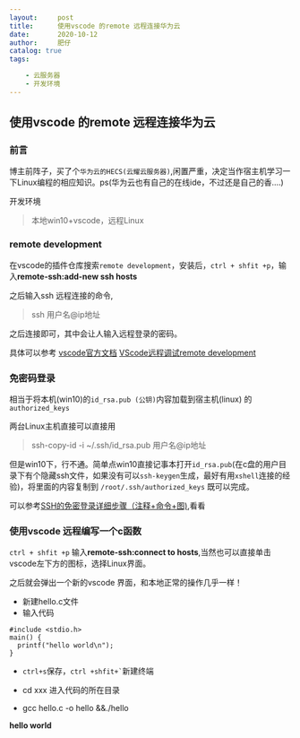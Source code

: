 ```yaml
---
layout:     post
title:      使用vscode 的remote 远程连接华为云
date:       2020-10-12
author:     肥仔
catalog: true
tags:

    - 云服务器
    - 开发环境
--- 
```

## 使用vscode 的remote 远程连接华为云

### 前言
博主前阵子，买了个`华为云的HECS(云耀云服务器)`,闲置严重，决定当作宿主机学习一下Linux编程的相应知识。ps(华为云也有自己的在线ide，不过还是自己的香....)

开发环境
> 本地win10+vscode，远程Linux

### remote development

在vscode的插件仓库搜索`remote development`，安装后，`ctrl + shfit +p`，输入**remote-ssh:add-new ssh hosts**

之后输入ssh 远程连接的命令,
>ssh 用户名@ip地址

之后连接即可，其中会让人输入远程登录的密码。

具体可以参考
[vscode官方文档](https://code.visualstudio.com/docs/remote/ssh)
[VScode远程调试remote development](https://blog.csdn.net/lkangkang/article/details/89892234)

### 免密码登录

相当于将本机(win10)的`id_rsa.pub (公钥)`内容加载到宿主机(linux) 的`authorized_keys`

两台Linux主机直接可以直接用
>ssh-copy-id -i ~/.ssh/id_rsa.pub 用户名@ip地址

但是win10下，行不通。简单点win10直接记事本打开`id_rsa.pub`(在c盘的用户目录下有个隐藏ssh文件，如果没有可以`ssh-keygen`生成，最好有用`xshell`连接的经验)，将里面的内容复制到
`/root/.ssh/authorized_keys` 既可以完成。

可以参考[SSH的免密登录详细步骤（注释+命令+图)](https://blog.csdn.net/SXY16044314/article/details/90605069),看看

### 使用vscode 远程编写一个c函数

`ctrl + shfit +p` 输入**remote-ssh:connect to hosts**,当然也可以直接单击vscode左下方的图标，选择Linux界面。

之后就会弹出一个新的vscode 界面，和本地正常的操作几乎一样！

- 新建hello.c文件
- 输入代码
```
#include <stdio.h>
main() {
  printf("hello world\n");
}
```
- `ctrl+s`保存，`` ctrl +shfit+` ``新建终端

- cd xxx 进入代码的所在目录
- gcc hello.c -o hello &&./hello

**hello world**
